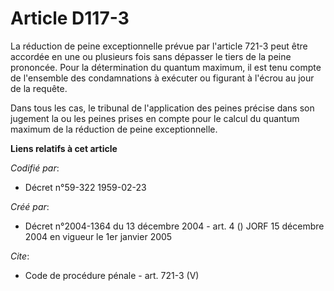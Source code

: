 # Article D117-3

La réduction de peine exceptionnelle prévue par l'article 721-3 peut être accordée en une ou plusieurs fois sans dépasser le
tiers de la peine prononcée. Pour la détermination du quantum maximum, il est tenu compte de l'ensemble des condamnations à
exécuter ou figurant à l'écrou au jour de la requête. 

Dans tous les cas, le tribunal de l'application des peines précise dans son jugement la ou les peines prises en compte pour
le calcul du quantum maximum de la réduction de peine exceptionnelle.

**Liens relatifs à cet article**

_Codifié par_:

  - Décret n°59-322 1959-02-23

_Créé par_:

  - Décret n°2004-1364 du 13 décembre 2004 - art. 4 () JORF 15 décembre 2004 en vigueur le 1er janvier 2005

_Cite_:

  - Code de procédure pénale - art. 721-3 (V)
